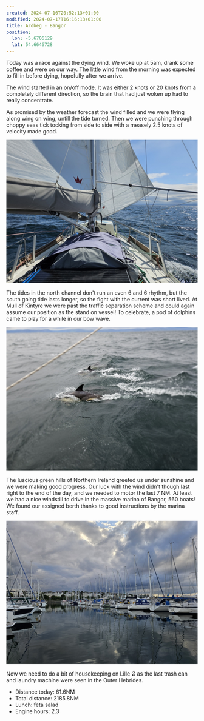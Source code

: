 ```yaml
---
created: 2024-07-16T20:52:13+01:00
modified: 2024-07-17T16:16:13+01:00
title: Ardbeg - Bangor
position:
  lon: -5.6706129
  lat: 54.6646728
---
```


Today was a race against the dying wind. We woke up at 5am, drank some coffee and were on our way. The little wind from the morning was expected to fill in before dying, hopefully after we arrive.

The wind started in an on/off mode. It was either 2 knots or 20 knots from a completely different direction, so the brain that had just woken up had to really concentrate.

As promised by the weather forecast the wind filled and we were flying along wing on wing, untill the tide turned. Then we were punching through choppy seas tick tocking from side to side with a measely 2.5 knots of velocity made good.


![Image](../2024/ccc93827188ddc6d231319b1a06b339d.jpg) 

The tides in the north channel don't run an even 6 and 6 rhythm, but the south going tide lasts longer, so the fight with the current was short lived. At Mull of Kintyre we were past the traffic separation scheme and could again assume our position as the stand on vessel! To celebrate, a pod of dolphins came to play for a while in our bow wave.

![Image](../2024/6ecbab9c90fe7200fdef985d94cb1270.jpg) 

The luscious green hills of Northern Ireland greeted us under sunshine and we were making good progress. Our luck with the wind didn't though last right to the end of the day, and we needed to motor the last 7 NM. At least we had a nice windstill to drive in the massive marina of Bangor, 560 boats! We found our assigned berth thanks to good instructions by the marina staff. 

![Image](../2024/8b9260fc85919dd1cdc945991db8333f.jpg) 

Now we need to do a bit of housekeeping on Lille Ø as the last trash can and laundry machine were seen in the Outer Hebrides.

* Distance today: 61.6NM
* Total distance: 2185.8NM
* Lunch: feta salad
* Engine hours: 2.3
